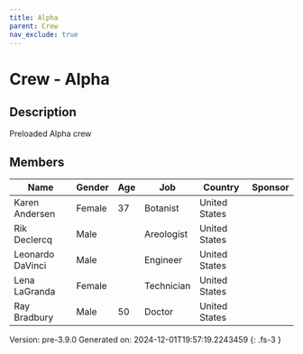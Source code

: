 ```yaml
---
title: Alpha
parent: Crew
nav_exclude: true
---
```

# Crew - Alpha

## Description
Preloaded Alpha crew

## Members

|Name|Gender|Age|Job|Country|Sponsor|
|----|------|---|---|-------|-------|
|Karen Andersen|Female|37|Botanist|United States||
|Rik Declercq|Male||Areologist|United States||
|Leonardo DaVinci|Male||Engineer|United States||
|Lena LaGranda|Female||Technician|United States||
|Ray Bradbury|Male|50|Doctor|United States||

Version: pre-3.9.0 Generated on: 2024-12-01T19:57:19.2243459
{: .fs-3 }